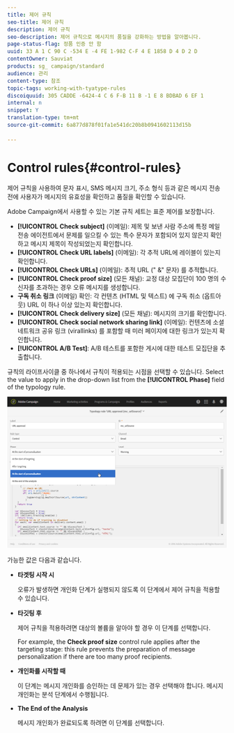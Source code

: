 ```yaml
---
title: 제어 규칙
seo-title: 제어 규칙
description: 제어 규칙
seo-description: 제어 규칙으로 메시지의 품질을 강화하는 방법을 알아봅니다.
page-status-flag: 정품 인증 안 함
uuid: 33 A 1 C 90 C -534 E -4 FE 1-982 C-F 4 E 1858 D 4 D 2 D
contentOwner: Sauviat
products: sg_ campaign/standard
audience: 관리
content-type: 참조
topic-tags: working-with-tyatype-rules
discoiquuid: 305 CADDE -6424-4 C 6 F-B 11 B -1 E 8 BDBAD 6 EF 1
internal: n
snippet: Y
translation-type: tm+mt
source-git-commit: 6a877d878f01fa1e541dc20b8b0941602113d15b

---
```



# Control rules{#control-rules}

제어 규칙을 사용하여 문자 표시, SMS 메시지 크기, 주소 형식 등과 같은 메시지 전송 전에 사용자가 메시지의 유효성을 확인하고 품질을 확인할 수 있습니다.

Adobe Campaign에서 사용할 수 있는 기본 규칙 세트는 표준 제어를 보장합니다.

* **[!UICONTROL Check subject]** (이메일): 제목 및 보낸 사람 주소에 특정 메일 전송 에이전트에서 문제를 일으킬 수 있는 특수 문자가 포함되어 있지 않은지 확인하고 메시지 제목이 작성되었는지 확인합니다.
* **[!UICONTROL Check URL labels]** (이메일): 각 추적 URL에 레이블이 있는지 확인합니다.
* **[!UICONTROL Check URLs]** (이메일): 추적 URL (" &amp;" 문자) 를 추적합니다.
* **[!UICONTROL Check proof size]** (모든 채널): 교정 대상 모집단이 100 명의 수신자를 초과하는 경우 오류 메시지를 생성합니다.
* **구독 취소 링크** (이메일) 확인: 각 컨텐츠 (HTML 및 텍스트) 에 구독 취소 (옵트아웃) URL 이 하나 이상 있는지 확인합니다.
* **[!UICONTROL Check delivery size]** (모든 채널): 메시지의 크기를 확인합니다.
* **[!UICONTROL Check social network sharing link]** (이메일): 컨텐츠에 소셜 네트워크 공유 링크 (virallinks) 를 포함할 때 미러 페이지에 대한 링크가 있는지 확인합니다.
* **[!UICONTROL A/B Test]**: A/B 테스트를 포함한 게시에 대한 테스트 모집단을 추출합니다.

규칙의 라이프사이클 중 하나에서 규칙이 적용되는 시점을 선택할 수 있습니다. Select the value to apply in the drop-down list from the **[!UICONTROL Phase]** field of the typology rule.

![](assets/typology_phase.png)

가능한 값은 다음과 같습니다.

* **타겟팅 시작 시**

   오류가 발생하면 개인화 단계가 실행되지 않도록 이 단계에서 제어 규칙을 적용할 수 있습니다.

* **타깃팅 후**

   제어 규칙을 적용하려면 대상의 볼륨을 알아야 할 경우 이 단계를 선택합니다.

   For example, the **Check proof size** control rule applies after the targeting stage: this rule prevents the preparation of message personalization if there are too many proof recipients.

* **개인화를 시작할 때**

   이 단계는 메시지 개인화를 승인하는 데 문제가 있는 경우 선택해야 합니다. 메시지 개인화는 분석 단계에서 수행됩니다.

* **The End of the Analysis**

   메시지 개인화가 완료되도록 하려면 이 단계를 선택합니다.

